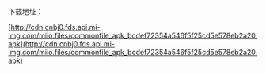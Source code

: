 下载地址：

[http://cdn.cnbj0.fds.api.mi-img.com/miio.files/commonfile_apk_bcdef72354a546f5f25cd5e578eb2a20.apk](http://cdn.cnbj0.fds.api.mi-img.com/miio.files/commonfile_apk_bcdef72354a546f5f25cd5e578eb2a20.apk)
